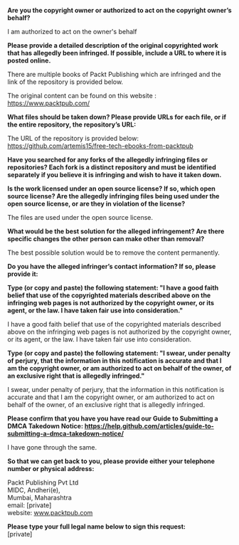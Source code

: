 **Are you the copyright owner or authorized to act on the copyright owner’s behalf?**

I am authorized to act on the owner's behalf

**Please provide a detailed description of the original copyrighted work that has allegedly been infringed. If possible, include a URL to where it is posted online.**

There are multiple books of Packt Publishing which are infringed and the link of the repository is provided below.

The original content can be found on this website :  
https://www.packtpub.com/

**What files should be taken down? Please provide URLs for each file, or if the entire repository, the repository’s URL:**

The URL of the repository is provided below:  
https://github.com/artemis15/free-tech-ebooks-from-packtpub

**Have you searched for any forks of the allegedly infringing files or repositories? Each fork is a distinct repository and must be identified separately if you believe it is infringing and wish to have it taken down.**

**Is the work licensed under an open source license? If so, which open source license? Are the allegedly infringing files being used under the open source license, or are they in violation of the license?**

The files are used under the open source license.

**What would be the best solution for the alleged infringement? Are there specific changes the other person can make other than removal?**

The best possible solution would be to remove the content permanently.

**Do you have the alleged infringer’s contact information? If so, please provide it:**

**Type (or copy and paste) the following statement: "I have a good faith belief that use of the copyrighted materials described above on the infringing web pages is not authorized by the copyright owner, or its agent, or the law. I have taken fair use into consideration."**

I have a good faith belief that use of the copyrighted materials described above on the infringing web pages is not authorized by the copyright owner, or its agent, or the law. I have taken fair use into consideration.

**Type (or copy and paste) the following statement: "I swear, under penalty of perjury, that the information in this notification is accurate and that I am the copyright owner, or am authorized to act on behalf of the owner, of an exclusive right that is allegedly infringed."**

I swear, under penalty of perjury, that the information in this notification is accurate and that I am the copyright owner, or am authorized to act on behalf of the owner, of an exclusive right that is allegedly infringed.

**Please confirm that you have you have read our Guide to Submitting a DMCA Takedown Notice: https://help.github.com/articles/guide-to-submitting-a-dmca-takedown-notice/**

I have gone through the same.

**So that we can get back to you, please provide either your telephone number or physical address:**

Packt Publishing Pvt Ltd  
MIDC, Andheri(e),  
Mumbai, Maharashtra  
email: [private]  
website: www.packtpub.com

**Please type your full legal name below to sign this request:**  
[private]
